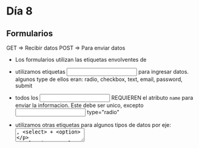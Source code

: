 # Día 8

## Formularios


GET => Recibir datos
    POST => Para enviar datos

- Los formularios utilizan las etiquetas envolventes de <form>

- utilizamos etiquetas <input> para ingresar datos. algunos type de ellos eran:
    radio, checkbox, text, email, password, submit

 - todos los <input> REQUIEREN el atributo `name` para enviar la informacion. Este debe ser unico, excepto <input> type="radio"
 - utilizamos otras etiquetas para algunos tipos de datos por eje: <textarea>, <select> + <option>

    -los input suelen estar acompañados de in <label>  como descripcion.



## metodos de GET y POST para enviar informacion

- GET es visible en la URL y POST utiliza el cuerpo de la peticion.

- GET tiene un limite de 2048 caracteres y POST no (se utiliza para enviar informacion de mayor tamaño incluyendo el upload de archivos)

- Normalmente GET se utiliza para obtener informacion y POST para enviarla.

Ejemplos de formularios con GET:
- Buscadores
- Filtros
- paginacion

Ejemplos de formularios con POST:
- Formulario de contacto
- Formulario de login o registro
- Formulario de pago

